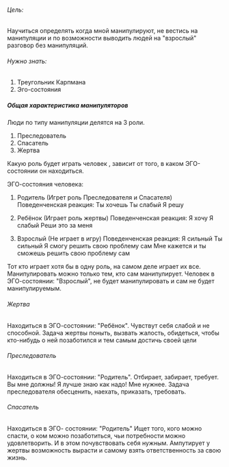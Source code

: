 ###### Цель: 
Научиться определять когда мной манипулируют, не вестись на манипуляции и по возможности выводить людей на "взрослый" разговор без манипуляций.

###### Нужно знать:
1. Треугольник Карпмана
2. Эго-состояния

##### Общая характеристика манипуляторов
Люди по типу манипуляции делятся на 3 роли. 
1. Преследователь
2. Спасатель
3. Жертва

Какую роль будет играть человек , зависит от того, в каком ЭГО-состоянии он находиться.

ЭГО-состояния человека:
1. Родитель (Игрет роль Преследователя и Спасателя)
Поведенченская реакция:
Ты хочешь
Ты слабый 
Я решу

3. Ребёнок (Играет роль жертвы)
Поведенченская реакция:
Я хочу
Я слабый
Реши это за меня

3. Взрослый (Не играет в игру)
Поведенченская реакция:
Я сильный 
Ты сильный
Я смогу решить свою проблему сам
Мне кажется и ты сможешь решить свою проблему сам

Тот кто играет хотя бы в одну роль, на самом деле играет их все.
Манипулировать можно только тем, кто сам манипулирует. 
Человек в ЭГО-состоянии: "Взрослый", не будет манипулировать и сам не будет манипулируемым.

###### Жертва
Находиться в ЭГО-состоянии: "Ребёнок".
Чувствут себя слабой и не способной.
Задача жертвы поныть, вызвать жалость, обидеться, чтобы кто-нибудь о ней позаботился и тем самым достичь своей цели

###### Преследователь
Находиться в ЭГО-состоянии: "Родитель".
Отбирает, забирает, требует. Вы мне должны! Я лучше знаю как надо! Мне нужнее.
Задача преследователя обесценить, наехать, приказать, требовать.

###### Спасатель 
Находиться в ЭГО- состоянии: "Родитель"
Ищет того, кого можно спасти, о ком можно позаботиться, чьи потребности можно удовлетворить. И в этом почувствовать себя нужным. Ампутирует у жертвы возможность вырасти и самому взять ответственность за свою жизнь.







